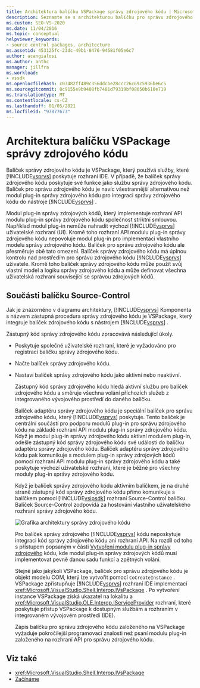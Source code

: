 ```yaml
---
title: Architektura balíčku VSPackage správy zdrojového kódu | Microsoft Docs
description: Seznamte se s architekturou balíčku pro správu zdrojového kódu, což je VSPackage, který poskytuje funkce pro sadu Visual Studio jako službu správy zdrojového kódu.
ms.custom: SEO-VS-2020
ms.date: 11/04/2016
ms.topic: conceptual
helpviewer_keywords:
- source control packages, architecture
ms.assetid: 453125fc-23dc-49b1-8476-94581f05e6c7
author: acangialosi
ms.author: anthc
manager: jillfra
ms.workload:
- vssdk
ms.openlocfilehash: c03482ff489c356ddcbe28ccc26c69c5936be6c5
ms.sourcegitcommit: 0c9155e9b9408fb7481d79319bf08650b610e719
ms.translationtype: MT
ms.contentlocale: cs-CZ
ms.lasthandoff: 01/05/2021
ms.locfileid: "97877673"
---
```

# <a name="source-control-vspackage-architecture"></a>Architektura balíčku VSPackage správy zdrojového kódu
Balíček správy zdrojového kódu je VSPackage, který používá služby, které [!INCLUDE[vsprvs](../../code-quality/includes/vsprvs_md.md)] poskytuje rozhraní IDE. V případě, že balíček správy zdrojového kódu poskytuje své funkce jako službu správy zdrojového kódu. Balíček pro správu zdrojového kódu je navíc všestrannější alternativou než modul plug-in správy zdrojového kódu pro integraci správy zdrojového kódu do nástroje [!INCLUDE[vsprvs](../../code-quality/includes/vsprvs_md.md)] .

 Modul plug-in správy zdrojových kódů, který implementuje rozhraní API modulu plug-in správy zdrojového kódu společnost striktní smlouvou. Například modul plug-in nemůže nahradit výchozí [!INCLUDE[vsprvs](../../code-quality/includes/vsprvs_md.md)] uživatelské rozhraní (UI). Kromě toho rozhraní API modulu plug-in správy zdrojového kódu nepovoluje modul plug-in pro implementaci vlastního modelu správy zdrojového kódu. Balíček pro správu zdrojového kódu ale přesměruje obě tato omezení. Balíček správy zdrojového kódu má úplnou kontrolu nad prostředím pro správu zdrojového kódu [!INCLUDE[vsprvs](../../code-quality/includes/vsprvs_md.md)] uživatele. Kromě toho balíček správy zdrojového kódu může použít svůj vlastní model a logiku správy zdrojového kódu a může definovat všechna uživatelská rozhraní související se správou zdrojových kódů.

## <a name="source-control-package-components"></a>Součásti balíčku Source-Control
 Jak je znázorněno v diagramu architektury, [!INCLUDE[vsprvs](../../code-quality/includes/vsprvs_md.md)] Komponenta s názvem zástupná procedura správy zdrojového kódu je VSPackage, který integruje balíček zdrojového kódu s nástrojem [!INCLUDE[vsprvs](../../code-quality/includes/vsprvs_md.md)] .

 Zástupný kód správy zdrojového kódu zpracovává následující úkoly.

- Poskytuje společné uživatelské rozhraní, které je vyžadováno pro registraci balíčku správy zdrojového kódu.

- Načte balíček správy zdrojového kódu.

- Nastaví balíček správy zdrojového kódu jako aktivní nebo neaktivní.

  Zástupný kód správy zdrojového kódu hledá aktivní službu pro balíček zdrojového kódu a směruje všechna volání příchozích služeb z integrovaného vývojového prostředí do daného balíčku.

  Balíček adaptéru správy zdrojového kódu je speciální balíček pro správu zdrojového kódu, který [!INCLUDE[vsprvs](../../code-quality/includes/vsprvs_md.md)] poskytuje. Tento balíček je centrální součástí pro podporu modulů plug-in pro správu zdrojového kódu na základě rozhraní API modulu plug-in správy zdrojového kódu. Když je modul plug-in správy zdrojového kódu aktivní modulem plug-in, odešle zástupný kód správy zdrojového kódu své události do balíčku adaptéru správy zdrojového kódu. Balíček adaptéru správy zdrojového kódu pak komunikuje s modulem plug-in správy zdrojových kódů pomocí rozhraní API modulu plug-in správy zdrojového kódu a také poskytuje výchozí uživatelské rozhraní, které je běžné pro všechny moduly plug-in správy zdrojového kódu.

  Když je balíček správy zdrojového kódu aktivním balíčkem, je na druhé straně zástupný kód správy zdrojového kódu přímo komunikuje s balíčkem pomocí [!INCLUDE[vsipsdk](../../extensibility/includes/vsipsdk_md.md)] rozhraní Source-Control balíčku. Balíček Source-Control zodpovídá za hostování vlastního uživatelského rozhraní správy zdrojového kódu.

  ![Grafika architektury správy zdrojového kódu](../../extensibility/internals/media/vsipsccarch.gif "VSIPSCCArch")

  Pro balíček správy zdrojového [!INCLUDE[vsprvs](../../code-quality/includes/vsprvs_md.md)] kódu neposkytuje integraci kód správy zdrojového kódu ani rozhraní API. Na rozdíl od toho s přístupem popsaným v části [Vytvoření modulu plug-in správy zdrojového](../../extensibility/internals/creating-a-source-control-plug-in.md) kódu, kde modul plug-in správy zdrojových kódů musí implementovat pevně danou sadu funkcí a zpětných volání.

  Stejně jako jakýkoli VSPackage, balíček pro správu zdrojového kódu je objekt modelu COM, který lze vytvořit pomocí `CoCreateInstance` . VSPackage zpřístupňuje [!INCLUDE[vsprvs](../../code-quality/includes/vsprvs_md.md)] rozhraní IDE implementací <xref:Microsoft.VisualStudio.Shell.Interop.IVsPackage> . Po vytvoření instance VSPackage získá ukazatel na lokalitu a <xref:Microsoft.VisualStudio.OLE.Interop.IServiceProvider> rozhraní, které poskytuje přístup VSPackage k dostupným službám a rozhraním v integrovaném vývojovém prostředí (IDE).

  Zápis balíčku pro správu zdrojového kódu založeného na VSPackage vyžaduje pokročilejší programovací znalosti než psaní modulu plug-in založeného na rozhraní API pro správu zdrojového kódu.

## <a name="see-also"></a>Viz také
- <xref:Microsoft.VisualStudio.Shell.Interop.IVsPackage>
- [Začínáme](../../extensibility/internals/getting-started-with-source-control-vspackages.md)
